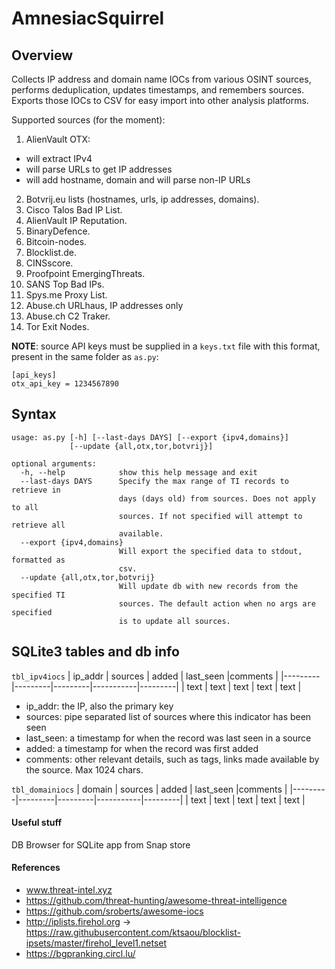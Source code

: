 AmnesiacSquirrel
================

Overview
--------

Collects IP address and domain name IOCs from various OSINT sources, performs deduplication, updates timestamps, 
and remembers sources. Exports those IOCs to CSV for easy import into other analysis platforms.

Supported sources (for the moment):

1. AlienVault OTX: 
  - will extract IPv4 
  - will parse URLs to get IP addresses
  - will add hostname, domain and will parse non-IP URLs
2. Botvrij.eu lists (hostnames, urls, ip addresses, domains).
3. Cisco Talos Bad IP List.
4. AlienVault IP Reputation.
5. BinaryDefence.
6. Bitcoin-nodes.
7. Blocklist.de.
8. CINSscore.
9. Proofpoint EmergingThreats.
10. SANS Top Bad IPs.
11. Spys.me Proxy List.
12. Abuse.ch URLhaus, IP addresses only
13. Abuse.ch C2 Traker.
14. Tor Exit Nodes.

**NOTE**: source API keys must be supplied in a `keys.txt` file with this format, present in the same folder as `as.py`:
```
[api_keys]
otx_api_key = 1234567890
```

Syntax
------
```
usage: as.py [-h] [--last-days DAYS] [--export {ipv4,domains}]
             [--update {all,otx,tor,botvrij}]

optional arguments:
  -h, --help            show this help message and exit
  --last-days DAYS      Specify the max range of TI records to retrieve in
                        days (days old) from sources. Does not apply to all
                        sources. If not specified will attempt to retrieve all
                        available.
  --export {ipv4,domains}
                        Will export the specified data to stdout, formatted as
                        csv.
  --update {all,otx,tor,botvrij}
                        Will update db with new records from the specified TI
                        sources. The default action when no args are specified
                        is to update all sources.
```

SQLite3 tables and db info
--------------------------

`tbl_ipv4iocs`
| ip_addr | sources | added   | last_seen |comments |
|---------|---------|---------|-----------|---------|
|  text   |  text   |   text  |   text    |  text   |

* ip_addr: the IP, also the primary key
* sources: pipe separated list of sources where this indicator has been seen
* last_seen: a timestamp for when the record was last seen in a source
* added: a timestamp for when the record was first added
* comments: other relevant details, such as tags, links made available by the source. Max 1024 chars.

`tbl_domainiocs`
| domain  | sources | added   | last_seen |comments |
|---------|---------|---------|-----------|---------|
|  text   |  text   |   text  |   text    |  text   |


#### Useful stuff
DB Browser for SQLite app from Snap store

#### References
- www.threat-intel.xyz
- https://github.com/threat-hunting/awesome-threat-intelligence
- https://github.com/sroberts/awesome-iocs
- http://iplists.firehol.org -> https://raw.githubusercontent.com/ktsaou/blocklist-ipsets/master/firehol_level1.netset
- https://bgpranking.circl.lu/
